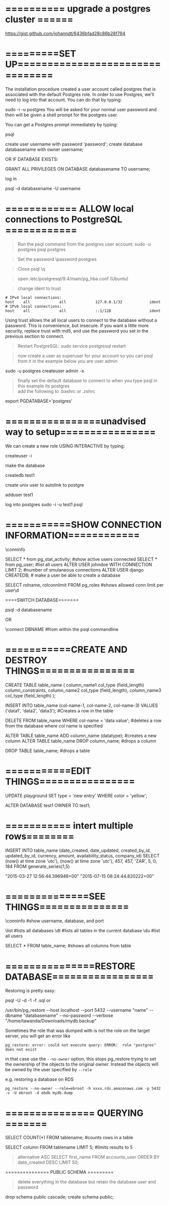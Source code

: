 # ========== upgrade a postgres cluster ======

https://gist.github.com/johanndt/6436bfad28c86b28f794

# =========SET UP================================
The installation procedure created a user account called postgres that is associated with the default Postgres role. In order to use Postgres, we'll need to log into that account. You can do that by typing:

sudo -i -u postgres
You will be asked for your normal user password and then will be given a shell prompt for the postgres user.

You can get a Postgres prompt immediately by typing:

psql

create user username with password 'password';
create database databasename with owner username;

OR IF DATABASE EXISTS:

GRANT ALL PRIVILEGES ON DATABASE databasename TO username;


log in 

psql -d databasename -U username

# ============ ALLOW local connections to PostgreSQL ============

> Run the psql command from the postgres user account:
sudo -u postgres psql postgres

> Set the password
\password postgres

> Close psql
\q

> open /etc/postgresql/9.4/main/pg_hba.conf (Ubuntu) 

> change ident to trust
~~~~~~~~~
# IPv4 local connections:
host    all             all             127.0.0.1/32            ident
# IPv6 local connections:
host    all             all             ::1/128                 ident
~~~~~~~~~~

Using trust allows the all local users to connect to the database without a password. This is convenience, but insecure. If you want a little more security, replace trust with md5, and use the password you set in the previous section to connect.

> Restart PostgreSQL:
sudo service postgresql restart

> now create a user as superuser for your account so you can psql from it in the example below you are user admin

sudo -u postgres createuser admin -s  
    
> finally set the default database to connect to when you type psql
> in this example its postgres    
> add the following to .bashrc or .zshrc

export PGDATABASE='postgres'


# ================unadvised way to setup================

We can create a new role USING INTERACTIVE by typing:

createuser -i


make the database 

createdb test1

create unix user to autolink to postgre

adduser test1


log into postgres
sudo -i -u test1
psql



# ===========SHOW CONNECTION INFORMATION============
\conninfo

SELECT * from pg_stat_activity;  #show active users connected
SELECT * from pg_user; #list all users
ALTER USER johndoe WITH CONNECTION LIMIT 2;  #number of smulaneous connections
ALTER USER django CREATEDB;   # make a user be able to create a database


SELECT rolname, rolconnlimit FROM pg_roles #shows allowed conn limit per user\d


====SWITCH DATABASE=======

psql -d databasename

OR 

\connect DBNAME   #from within the psql commandline

# ===========CREATE AND DESTROY THINGS================

CREATE TABLE table_name (
    column_name1 col_type (field_length) column_constraints,
    column_name2 col_type (field_length),
    column_name3 col_type (field_length)
);

INSERT INTO table_name (col-name-1, col-name-2, col-name-3) VALUES ('data1', 'data2', 'data3');  #Creates a row in the table

DELETE FROM table_name WHERE col-name = 'data value';      #deletes a row from the database where col name is specified 


ALTER TABLE table_name ADD column_name (datatype);	#creates a new column
ALTER TABLE table_name DROP column_name;		#drops a column

DROP TABLE table_name;					#drops a table




# ===========EDIT THINGS================


UPDATE playground SET type = 'new entry' WHERE color = 'yellow';

ALTER DATABASE test1 OWNER TO test1;


# =========== intert multiple rows========
INSERT INTO table_name (date_created, date_updated, created_by_id, updated_by_id, currency, amount, availability_status, company_id) 
SELECT (now() at time zone 'utc'), (now() at time zone 'utc'), 457, 457, 'ZAR', 5, 0, 184
FROM generate_series(1,5)

"2015-03-27 12:56:44.396948+00"
"2015-07-15 08:24:44.820222+00"

# ==============SEE THINGS===============

\conninfo		#show username, database, and port

\list #lists all databases
\dt #lists all tables in the current database
\du #list all users

SELECT * FROM table_name;	#shows all columns from table

# ===============RESTORE DATABASE=================

Restoring is pretty easy:

psql -U <username> -d <dbname> -1 -f <filename>.sql
or

/usr/bin/pg_restore --host localhost --port 5432 --username "name" --dbname "databasename" --no-password  --verbose "/home/tawanda/Downloads/mydb.backup"


Sometimes the role that was dumped with is not the role on the target server, you will get an error like


`pg_restore: error: could not execute query: ERROR:  role "postgres" does not exist`

in that case use the `--no-owner` option, this stops pg_restore trying to set the ownership of the objects to the original owner. Instead the objects will be owned by the user specified by `--role`

e.g. restoring a database on RDS

`pg_restore --no-owner --role=ebroot -h xxxx.rds.amazonaws.com -p 5432 -v -U ebroot -d ebdb mydb.dump`



# =============== QUERYING =======

SELECT COUNT(*) FROM  tablename; #counts rows in a table

SELECT column FROM tablename LIMIT 5;  #limits results to 5

> alternative ASC
SELECT first_name FROM accounts_user ORDER BY date_created DESC LIMIT 50; 






=============== PUBLIC SCHEMA =========

> delete everything in the database but retain the database user and password

drop schema public cascade;
create schema public;











